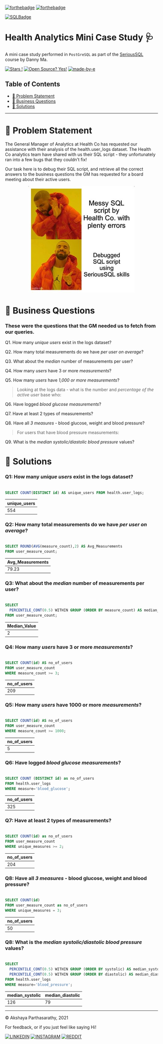 [![forthebadge](https://forthebadge.com/images/badges/built-with-grammas-recipe.svg)](https://forthebadge.com) [![forthebadge](https://forthebadge.com/images/badges/powered-by-black-magic.svg)](https://forthebadge.com) 

   [![SQLBadge](https://img.shields.io/badge/PostgreSQL-316192?style=for-the-badge&logo=postgresql&logoColor=white)](https://github.com/alexandresanlim/Badges4-README.md-Profile)                         

# Health Analytics Mini Case Study 🩺
A mini case study performed in <code>PostGreSQL</code> as part of the [SeriousSQL](https://www.datawithdanny.com) course by Danny Ma. 

[![Stars !](https://img.shields.io/badge/Star-If%20Useful-1abc9c.svg)](https://GitHub.com/Naereen/ama) [![Open Source? Yes!](https://badgen.net/badge/Open%20Source%20%3F/Yes%21/blue?icon=github)](https://github.com/Naereen/badges/) [![made-by-e](https://img.shields.io/badge/View-Profile-1f425f.svg)](https://github.com/iaks23) 

## Table of Contents

* [🚨 Problem Statement](#problem)
* [📖 Business Questions](#questions)
* [🌟 Solutions](#solutions)



-------

# 🚨 Problem Statement <a name='problem'></a>

The General Manager of Analytics at Health Co has requested our assistance with their analysis of the health.user_logs dataset. The Health Co analytics team have shared with us their SQL script - they unfortunately ran into a few bugs that they couldn’t fix! 

Our task here is to debug their SQL script, and retrieve all the correct answers to the business questions the GM has requested for a board meeting about their active users.

<p align="center">
  <img width="350" height="350" src="https://github.com/iaks23/Health-Analytics-Case-Study/blob/main/img/Drake_350x350.jpg">
</p>

# 📖 Business Questions <a name='questions'></a>

### These were the questions that the GM needed us to fetch from our queries.

 Q1. How many *unique users* exist in the logs dataset?
 
 Q2. How many total measurements do we have *per user on average*?
 
 Q3. What about the *median* number of measurements per user?
 
 Q4. How many *users* have 3 or more *measurements*?
 
 Q5. How many *users* have *1,000 or more measurements*?

> Looking at the logs data - what is the number and *percentage of the active user* base who:

 Q6. Have logged *blood glucose measurements*?
 
 Q7. Have at least 2 types of measurements?
 
 Q8. Have all *3 measures* - blood glucose, weight and blood pressure?

> For users that have blood pressure measurements:

 Q9. What is the *median systolic/diastolic blood pressure* values?



# 🌟 Solutions <a name='solutions'></a>

### Q1: How many *unique users* exist in the logs dataset?

```sql

SELECT COUNT(DISTINCT id) AS unique_users FROM health.user_logs;

```
|unique_users|
|---|
|554|

### Q2: How many total measurements do we have *per user on average*?

```sql

SELECT ROUND(AVG(measure_count),2) AS Avg_Measurements
FROM user_measure_count;

```
|Avg_Measurements|
|---|
|79.23|


### Q3: What about the *median* number of measurements per user?

```sql

SELECT
  PERCENTILE_CONT(0.5) WITHIN GROUP (ORDER BY measure_count) AS median_value
FROM user_measure_count;

```
|Median_Value|
|---|
|2|


### Q4: How many *users* have 3 or more *measurements*?

```sql

SELECT COUNT(id) AS no_of_users
FROM user_measure_count 
WHERE measure_count >= 3;

```
|no_of_users|
|---|
|209|

### Q5: How many *users* have 1000 or more *measurements*?

```sql

SELECT COUNT(id) AS no_of_users
FROM user_measure_count 
WHERE measure_count >= 1000;

```
|no_of_users|
|---|
|5|

### Q6: Have logged *blood glucose measurements*?

```sql

SELECT COUNT (DISTINCT id) as no_of_users
FROM health.user_logs
WHERE measure='blood_glucose';

```
|no_of_users|
|---|
|325|

### Q7: Have at least 2 types of measurements?

```sql

SELECT COUNT(id) as no_of_users
FROM user_measure_count
WHERE unique_measures >= 2;

```
|no_of_users|
|---|
|204|

### Q8: Have all *3 measures* - blood glucose, weight and blood pressure?

```sql

SELECT COUNT(id)
FROM user_measure_count as no_of_users
WHERE unique_measures = 3;

```
|no_of_users|
|---|
|50|

### Q8: What is the *median systolic/diastolic blood pressure* values?

```sql

SELECT
  PERCENTILE_CONT(0.5) WITHIN GROUP (ORDER BY systolic) AS median_systolic,
  PERCENTILE_CONT(0.5) WITHIN GROUP (ORDER BY diastolic) AS median_diastolic
FROM health.user_logs
WHERE measure='blood_pressure';

```
|median_systolic|median_diastolic|
|---|---|
|126|79|

----------------------

© Akshaya Parthasarathy, 2021

For feedback, or if you just feel like saying Hi!

[![LINKEDIN](https://img.shields.io/badge/LinkedIn-0077B5?style=for-the-badge&logo=linkedin&logoColor=white)](https://www.linkedin.com/in/akshaya-parthasarathy23)
[![INSTAGRAM](https://img.shields.io/badge/Instagram-E4405F?style=for-the-badge&logo=instagram&logoColor=white)](https://www.instagram.com/aks_sarathy/)
[![REDDIT](https://img.shields.io/badge/Reddit-FF4500?style=for-the-badge&logo=reddit&logoColor=white)](https://www.reddit.com/user/longstoryshort_)


